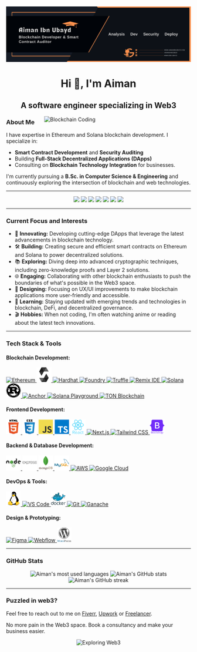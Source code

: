 ![logo](https://github.com/AIMAN10001/AIMAN10001/blob/main/GitHub%20.png)

<h1 align="center">Hi 👋, I'm Aiman </h1>
<h2 align="center">A software engineer specializing in Web3</h2>


<img align="right" src="https://media.giphy.com/media/HscDLzkO8EOTmgkhQP/giphy.gif" alt="Blockchain Coding" width="400px" />

### About Me

I have expertise in Ethereum and Solana blockchain development. I specialize in:
- **Smart Contract Development** and **Security Auditing**
- Building **Full-Stack Decentralized Applications (DApps)**
- Consulting on **Blockchain Technology Integration** for businesses.

I'm currently pursuing a **B.Sc. in Computer Science & Engineering** and continuously exploring the intersection of blockchain and web technologies.

---

<p align="center">
  <a href="https://portfolio-website1-ten.vercel.app/"><img src="https://img.shields.io/badge/Portfolio-Click%20Here-green?style=for-the-badge&logo=web"></a>
  <a href="https://stackoverflow.com/users/23237163/aiman-ibn-ubayd"><img src="https://img.shields.io/badge/Stack%20Overflow-Questions-orange?style=for-the-badge&logo=stackoverflow"></a>
  <a href="https://dribbble.com/AIMAN10?onboarding=true&designer=true"><img src="https://img.shields.io/badge/Dribbble-Design-pink?style=for-the-badge&logo=dribbble"></a>
  <a href="https://www.behance.net/aimanibnubayd"><img src="https://img.shields.io/badge/Behance-Projects-blue?style=for-the-badge&logo=behance"></a>
  <a href="https://www.fiverr.com/mdaiman321?source=gig_page"><img src="https://img.shields.io/badge/Fiverr-Gigs-brightgreen?style=for-the-badge&logo=fiverr"></a>
  <a href="https://www.upwork.com/freelancers/~01b5c940aaed9a0c78"><img src="https://img.shields.io/badge/Upwork-Contracts-brightgreen?style=for-the-badge&logo=upwork"></a>
  <a href="https://www.freelancer.com/u/mdaiman10328"><img src="https://img.shields.io/badge/Freelancer-Projects-lightblue?style=for-the-badge&logo=freelancer"></a>
</p>


---


### Current Focus and Interests

- 🚀 **Innovating:** Developing cutting-edge DApps that leverage the latest advancements in blockchain technology.
- 🛠️ **Building:** Creating secure and efficient smart contracts on Ethereum and Solana to power decentralized solutions.
- 📚 **Exploring:** Diving deep into advanced cryptographic techniques, including zero-knowledge proofs and Layer 2 solutions.
- 🌐 **Engaging:** Collaborating with other blockchain enthusiasts to push the boundaries of what's possible in the Web3 space.
- 🎨 **Designing:** Focusing on UX/UI improvements to make blockchain applications more user-friendly and accessible.
- 🌟 **Learning:** Staying updated with emerging trends and technologies in blockchain, DeFi, and decentralized governance.
- 🎬 **Hobbies:** When not coding, I'm often watching anime or reading about the latest tech innovations.

---

### Tech Stack & Tools

#### Blockchain Development:
<p align="left">
  <a href="https://ethereum.org/en/" target="_blank" rel="noopener noreferrer">
    <img src="https://img.icons8.com/color/48/000000/ethereum.png" alt="Ethereum" width="40" height="40"/>
  </a>
  <a href="https://soliditylang.org/" target="_blank" rel="noopener noreferrer">
    <img src="https://raw.githubusercontent.com/devicons/devicon/master/icons/solidity/solidity-original.svg" alt="Solidity" width="40" height="40"/>
  </a>
  <a href="https://hardhat.org/" target="_blank" rel="noopener noreferrer">
    <img src="https://seeklogo.com/images/H/hardhat-logo-888739EBB4-seeklogo.com.png" alt="Hardhat" width="40" height="40"/>
  </a>
  <a href="https://getfoundry.sh/" target="_blank" rel="noopener noreferrer">
    <img src="https://user-images.githubusercontent.com/7597528/182243063-21d9023c-fd2c-4c38-b6f7-1d9a63fd760d.png" alt="Foundry" width="40" height="40"/>
  </a>
  <a href="https://trufflesuite.com/" target="_blank" rel="noopener noreferrer">
    <img src="https://seeklogo.com/images/T/truffle-logo-35745438E1-seeklogo.com.png" alt="Truffle" width="40" height="40"/>
  </a>
  <a href="https://remix.ethereum.org/" target="_blank" rel="noopener noreferrer">
    <img src="https://seeklogo.com/images/R/remix-ide-logo-DED9E3C3D9-seeklogo.com.png" alt="Remix IDE" width="40" height="40"/>
  </a>
  <a href="https://solana.com/" target="_blank" rel="noopener noreferrer">
    <img src="https://seeklogo.com/images/S/solana-sol-logo-12828AD23D-seeklogo.com.png" alt="Solana" width="40" height="40"/>
  </a>
  <a href="https://www.rust-lang.org/" target="_blank" rel="noopener noreferrer">
    <img src="https://raw.githubusercontent.com/devicons/devicon/master/icons/rust/rust-plain.svg" alt="Rust" width="40" height="40"/>
  </a>
  <a href="https://project-serum.github.io/anchor/" target="_blank" rel="noopener noreferrer">
    <img src="https://seeklogo.com/images/A/anchor-logo-9E5047D2A5-seeklogo.com.png" alt="Anchor" width="40" height="40"/>
  </a>
  <a href="https://solpg.io/" target="_blank" rel="noopener noreferrer">
    <img src="https://solpg.io/icons/apple-touch-icon.png" alt="Solana Playground" width="40" height="40"/>
  </a>
  <a href="https://ton.org/" target="_blank" rel="noopener noreferrer">
    <img src="https://img.icons8.com/color/48/000000/ton.png" alt="TON Blockchain" width="40" height="40"/>
  </a>
</p>

#### Frontend Development:
<p align="left">
  <a href="https://developer.mozilla.org/en-US/docs/Web/HTML" target="_blank" rel="noopener noreferrer">
    <img src="https://raw.githubusercontent.com/devicons/devicon/master/icons/html5/html5-original-wordmark.svg" alt="HTML5" width="40" height="40"/>
  </a>
  <a href="https://www.w3schools.com/css/" target="_blank" rel="noopener noreferrer">
    <img src="https://raw.githubusercontent.com/devicons/devicon/master/icons/css3/css3-original-wordmark.svg" alt="CSS3" width="40" height="40"/>
  </a>
  <a href="https://developer.mozilla.org/en-US/docs/Web/JavaScript" target="_blank" rel="noopener noreferrer">
    <img src="https://raw.githubusercontent.com/devicons/devicon/master/icons/javascript/javascript-original.svg" alt="JavaScript" width="40" height="40"/>
  </a>
  <a href="https://www.typescriptlang.org/" target="_blank" rel="noopener noreferrer">
    <img src="https://raw.githubusercontent.com/devicons/devicon/master/icons/typescript/typescript-original.svg" alt="TypeScript" width="40" height="40"/>
  </a>
  <a href="https://reactjs.org/" target="_blank" rel="noopener noreferrer">
    <img src="https://raw.githubusercontent.com/devicons/devicon/master/icons/react/react-original-wordmark.svg" alt="React" width="40" height="40"/>
  </a>
  <a href="https://nextjs.org/" target="_blank" rel="noopener noreferrer">
    <img src="https://cdn.worldvectorlogo.com/logos/nextjs-2.svg" alt="Next.js" width="40" height="40"/>
  </a>
  <a href="https://tailwindcss.com/" target="_blank" rel="noopener noreferrer">
    <img src="https://www.vectorlogo.zone/logos/tailwindcss/tailwindcss-icon.svg" alt="Tailwind CSS" width="40" height="40"/>
  </a>
  <a href="https://getbootstrap.com/" target="_blank" rel="noopener noreferrer">
    <img src="https://raw.githubusercontent.com/devicons/devicon/master/icons/bootstrap/bootstrap-plain-wordmark.svg" alt="Bootstrap" width="40" height="40"/>
  </a>
</p>

#### Backend & Database Development:
<p align="left">
  <a href="https://nodejs.org" target="_blank" rel="noopener noreferrer">
    <img src="https://raw.githubusercontent.com/devicons/devicon/master/icons/nodejs/nodejs-original-wordmark.svg" alt="Node.js" width="40" height="40"/>
  </a>
  <a href="https://expressjs.com" target="_blank" rel="noopener noreferrer">
    <img src="https://raw.githubusercontent.com/devicons/devicon/master/icons/express/express-original-wordmark.svg" alt="Express.js" width="40" height="40"/>
  </a>
  <a href="https://www.mongodb.com/" target="_blank" rel="noopener noreferrer">
    <img src="https://raw.githubusercontent.com/devicons/devicon/master/icons/mongodb/mongodb-original-wordmark.svg" alt="MongoDB" width="40" height="40"/>
  </a>
  <a href="https://www.mysql.com/" target="_blank" rel="noopener noreferrer">
    <img src="https://raw.githubusercontent.com/devicons/devicon/master/icons/mysql/mysql-original-wordmark.svg" alt="SQL" width="40" height="40"/>
  </a>
  <a href="https://aws.amazon.com/" target="_blank" rel="noopener noreferrer">
    <img src="https://img.icons8.com/color/48/000000/amazon-web-services.png" alt="AWS" width="40" height="40"/>
  </a>
  <a href="https://cloud.google.com/" target="_blank" rel="noopener noreferrer">
    <img src="https://img.icons8.com/color/48/000000/google-cloud.png" alt="Google Cloud" width="40" height="40"/>
  </a>
</p>

#### DevOps & Tools:
<p align="left">
  <a href="https://www.linux.org/" target="_blank" rel="noopener noreferrer">
    <img src="https://raw.githubusercontent.com/devicons/devicon/master/icons/linux/linux-original.svg" alt="Linux" width="40" height="40"/>
  </a>
  <a href="https://code.visualstudio.com/" target="_blank" rel="noopener noreferrer">
    <img src="https://img.icons8.com/fluent/48/000000/visual-studio-code-2019.png" alt="VS Code" width="40" height="40"/>
  </a>
  <a href="https://www.docker.com/" target="_blank" rel="noopener noreferrer">
    <img src="https://raw.githubusercontent.com/devicons/devicon/master/icons/docker/docker-original-wordmark.svg" alt="Docker" width="40" height="40"/>
  </a>
  <a href="https://git-scm.com/" target="_blank" rel="noopener noreferrer">
    <img src="https://www.vectorlogo.zone/logos/git-scm/git-scm-icon.svg" alt="Git" width="40" height="40"/>
  </a>
  <a href="https://www.trufflesuite.com/ganache" target="_blank" rel="noopener noreferrer">
    <img src="https://seeklogo.com/images/G/ganache-logo-03A14B09E2-seeklogo.com.png" alt="Ganache" width="40" height="40"/>
  </a>
</p>

#### Design & Prototyping:
<p align="left">
  <a href="https://www.figma.com/" target="_blank" rel="noopener noreferrer">
    <img src="https://www.vectorlogo.zone/logos/figma/figma-icon.svg" alt="Figma" width="40" height="40"/>
  </a>
  <a href="https://webflow.com/" target="_blank" rel="noopener noreferrer">
    <img src="https://img.icons8.com/ios-filled/50/000000/webflow.png" alt="Webflow" width="40" height="40"/>
  </a>
  <a href="https://wordpress.com/" target="_blank" rel="noopener noreferrer">
    <img src="https://raw.githubusercontent.com/devicons/devicon/master/icons/wordpress/wordpress-original.svg" alt="WordPress" width="40" height="40"/>
  </a>
</p>

---



### GitHub Stats

<p align="center">
  <img src="https://github-readme-stats.vercel.app/api/top-langs?username=aiman10001&show_icons=true&locale=en&layout=compact" alt="Aiman's most used languages" />
  <img src="https://github-readme-stats.vercel.app/api?username=aiman10001&show_icons=true&locale=en" alt="Aiman's GitHub stats" />
  <img src="https://github-readme-streak-stats.herokuapp.com/?user=aiman10001&" alt="Aiman's GitHub streak" />
</p>

---

### Puzzled in web3?

Feel free to reach out to me on [Fiverr](https://www.fiverr.com/mdaiman321?source=gig_page), [Upwork](https://www.upwork.com/freelancers/~01b5c940aaed9a0c78) or [Freelancer](https://www.freelancer.com/u/mdaiman10328).

No more pain in the Web3 space. Book a consultancy and make your business easier.

<p align="center">
  <img src="https://media.giphy.com/media/l41lFw057lAJQMwg0/giphy.gif" alt="Exploring Web3" width="500px" />
</p>

